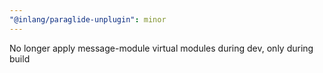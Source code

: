 ```yaml
---
"@inlang/paraglide-unplugin": minor
---
```


No longer apply message-module virtual modules during dev, only during build
